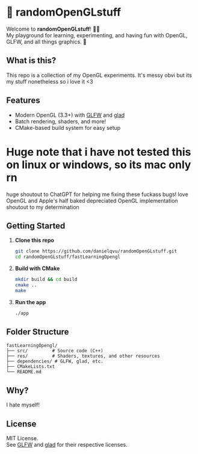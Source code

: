 # 🐧 randomOpenGLstuff

Welcome to **randomOpenGLstuff**! 🎨✨  
My playground for learning, experimenting, and having fun with OpenGL, GLFW, and all things graphics. 🚀

## What is this?
This repo is a collection of my OpenGL experiments.
It's messy obvi but its my stuff nonetheless so i love it <3

## Features

- Modern OpenGL (3.3+) with [GLFW](https://www.glfw.org/) and [glad](https://glad.dav1d.de/)
- Batch rendering, shaders, and more!
- CMake-based build system for easy setup

# Huge note that i have not tested this on linux or windows, so its mac only rn
 huge shoutout to ChatGPT for helping me fixing these fuckass bugs! love OpenGL and Apple's half baked depreciated OpenGL implementation
 shoutout to my determination 

## Getting Started

1. **Clone this repo**  
    ```bash
    git clone https://github.com/danielqvu/randomOpenGLstuff.git
    cd randomOpenGLstuff/fastLearningOpengl
    ```

2. **Build with CMake**  
    ```bash
    mkdir build && cd build
    cmake ..
    make
    ```

3. **Run the app**  
    ```bash
    ./app
    ```

## Folder Structure

```
fastLearningOpengl/
├── src/         # Source code (C++)
├── res/         # Shaders, textures, and other resources
├── dependencies/ # GLFW, glad, etc.
├── CMakeLists.txt
└── README.md
```

## Why?
I hate myself!

## License

MIT License.  
See [GLFW](https://www.glfw.org/) and [glad](https://glad.dav1d.de/) for their respective licenses.

